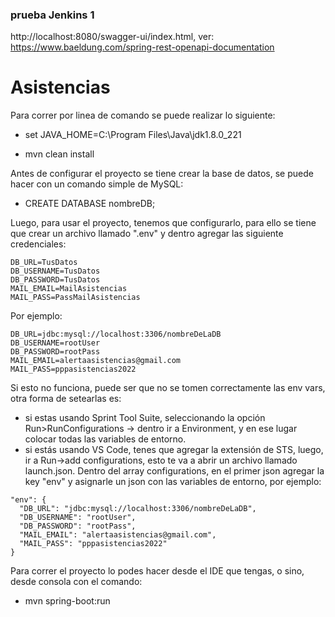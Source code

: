 ### prueba Jenkins 1

http://localhost:8080/swagger-ui/index.html, ver: https://www.baeldung.com/spring-rest-openapi-documentation

# Asistencias

Para correr por linea de comando se puede realizar lo siguiente:

- set JAVA_HOME=C:\Program Files\Java\jdk1.8.0_221

- mvn clean install

Antes de configurar el proyecto se tiene crear la base de datos, se puede hacer con un comando simple de MySQL:

- CREATE DATABASE nombreDB;

Luego, para usar el proyecto, tenemos que configurarlo, para ello se tiene que crear un archivo llamado ".env" y dentro agregar las siguiente credenciales:
```
DB_URL=TusDatos
DB_USERNAME=TusDatos
DB_PASSWORD=TusDatos
MAIL_EMAIL=MailAsistencias
MAIL_PASS=PassMailAsistencias
```
Por ejemplo:
```
DB_URL=jdbc:mysql://localhost:3306/nombreDeLaDB
DB_USERNAME=rootUser
DB_PASSWORD=rootPass
MAIL_EMAIL=alertaasistencias@gmail.com
MAIL_PASS=pppasistencias2022
```
Si esto no funciona, puede ser que no se tomen correctamente las env vars, otra forma de setearlas es:
- si estas usando Sprint Tool Suite, seleccionando la opción Run>RunConfigurations -> dentro ir a Environment, y en ese lugar colocar todas las variables de entorno.
- si estás usando VS Code, tenes que agregar la extensión de STS, luego, ir a Run->add configurations, esto te va a abrir un archivo llamado launch.json. Dentro del array configurations, en el primer json agregar la key "env" y asignarle un json con las variables de entorno, por ejemplo:
```
"env": {
  "DB_URL": "jdbc:mysql://localhost:3306/nombreDeLaDB",
  "DB_USERNAME": "rootUser",
  "DB_PASSWORD": "rootPass", 
  "MAIL_EMAIL": "alertaasistencias@gmail.com",
  "MAIL_PASS": "pppasistencias2022"
}
```

Para correr el proyecto lo podes hacer desde el IDE que tengas, o sino, desde consola con el comando:

-  mvn spring-boot:run
